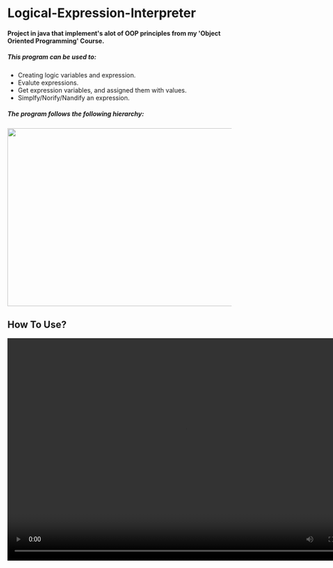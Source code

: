 # Logical-Expression-Interpreter

<h4>Project in java that implement's alot of OOP principles from my 'Object Oriented Programming' Course.</h4>

<h5>This program can be used to:</h5>

<ul>
<li>Creating  logic variables and expression.</li>
<li>Evalute expressions.</li>
<li>Get expression variables, and assigned them with values.</li>
<li>Simplfy/Norify/Nandify an expression.</li>
</ul>

<h5>The program follows the following hierarchy:</h5>

<img src="https://user-images.githubusercontent.com/112869076/188513524-8fa72560-70be-4f91-a099-929b6d992a98.png" width="700" height="400">

<h2>How To Use?</h2>

<video width="800" height="500" controls>
  <source src="./expression.mp4" type="video/mp4">
Your browser does not support the video tag.
</video>
